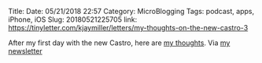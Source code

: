 Title: 
Date: 05/21/2018 22:57
Category: MicroBlogging
Tags: podcast, apps, iPhone, iOS
Slug: 20180521225705
link: https://tinyletter.com/kjaymiller/letters/my-thoughts-on-the-new-castro-3

After my first day with the new Castro, here are [my thoughts](https://tinyletter.com/kjaymiller/letters/my-thoughts-on-the-new-castro-3). Via [my newsletter](https://tinyletter.com/kjaymiller)